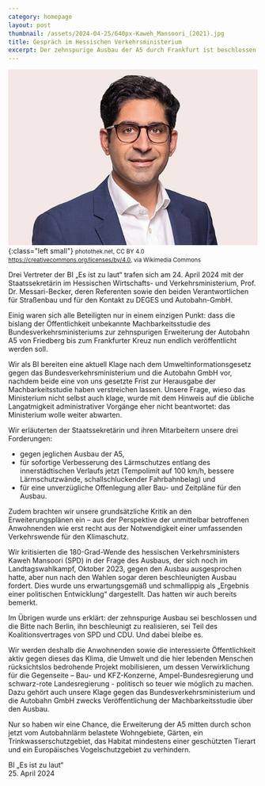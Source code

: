 ```yaml
---
category: homepage
layout: post
thumbnail: /assets/2024-04-25/640px-Kaweh_Mansoori_(2021).jpg
title: Gespräch im Hessischen Verkehrsministerium
excerpt: Der zehnspurige Ausbau der A5 durch Frankfurt ist beschlossen und soll beschleunigt umgesetzt werden. Basta.
---
```


![Der hessische Verkehrsminister Kaweh Mansoori (2021)](/assets/2024-04-25/640px-Kaweh_Mansoori_(2021).jpg){:class="left small"}
<small>photothek.net, CC BY 4.0 <https://creativecommons.org/licenses/by/4.0>, via Wikimedia Commons</small>

Drei Vertreter der BI „Es ist zu laut“ trafen sich am 24. April 2024 mit der Staatssekretärin im Hessischen Wirtschafts- und Verkehrsministerium, Prof. Dr. Messari-Becker, deren Referenten sowie den beiden Verantwortlichen für Straßenbau und für den Kontakt zu DEGES und Autobahn-GmbH.

Einig waren sich alle Beteiligten nur in einem einzigen Punkt: dass die bislang der Öffentlichkeit unbekannte Machbarkeitsstudie des Bundesverkehrsministeriums zur zehnspurigen Erweiterung der Autobahn A5 von Friedberg bis zum Frankfurter Kreuz nun endlich veröffentlicht werden soll.

Wir als BI bereiten eine aktuell Klage nach dem Umweltinformationsgesetz gegen das Bundesverkehrsministerium und die Autobahn GmbH vor, nachdem beide eine von uns gesetzte Frist zur Herausgabe der Machbarkeitsstudie haben verstreichen lassen. Unsere Frage, wieso das Ministerium nicht selbst auch klage, wurde mit dem Hinweis auf die übliche Langatmigkeit administrativer Vorgänge eher nicht beantwortet: das Ministerium wolle weiter abwarten.

Wir erläuterten der Staatssekretärin und ihren Mitarbeitern unsere drei Forderungen:

- gegen jeglichen Ausbau der A5,
- für sofortige Verbesserung des Lärmschutzes entlang des innerstädtischen Verlaufs jetzt (Tempolimit auf 100 km/h, bessere Lärmschutzwände, schallschluckender Fahrbahnbelag) und
- für eine unverzügliche Offenlegung aller Bau- und Zeitpläne für den Ausbau.

Zudem brachten wir unsere grundsätzliche Kritik an den Erweiterungsplänen ein – aus der Perspektive der unmittelbar betroffenen Anwohnenden wie erst recht aus der Notwendigkeit einer umfassenden Verkehrswende für den Klimaschutz.

Wir kritisierten die 180-Grad-Wende des hessischen Verkehrsministers Kaweh Mansoori (SPD) in der Frage des Ausbaus, der sich noch im Landtagswahlkampf, Oktober 2023, gegen den Ausbau ausgesprochen hatte, aber nun nach den Wahlen sogar deren beschleunigten Ausbau fordert. Dies wurde uns erwartungsgemäß und schmallippig als „Ergebnis einer politischen Entwicklung“ dargestellt. Das hatten wir auch bereits bemerkt.

Im Übrigen wurde uns erklärt: der zehnspurige Ausbau sei beschlossen und die Bitte nach Berlin, ihn beschleunigt zu realisieren, sei Teil des Koalitionsvertrages von SPD und CDU. Und dabei bleibe es.

Wir werden deshalb die Anwohnenden sowie die interessierte Öffentlichkeit aktiv gegen dieses das Klima, die Umwelt und die hier lebenden Menschen rücksichtslos bedrohende Projekt mobilisieren, um dessen Verwirklichung für die Gegenseite – Bau- und KFZ-Konzerne, Ampel-Bundesregierung und schwarz-rote Landesregierung - politisch so teuer wie möglich zu machen. Dazu gehört auch unsere Klage gegen das Bundesverkehrsministerium und die Autobahn GmbH zwecks Veröffentlichung der Machbarkeitsstudie über den Ausbau.

Nur so haben wir eine Chance, die Erweiterung der A5 mitten durch schon jetzt vom Autobahnlärm belastete Wohngebiete, Gärten, ein Trinkwasserschutzgebiet, das Habitat mindestens einer geschützten Tierart und ein Europäisches Vogelschutzgebiet zu verhindern.

BI „Es ist zu laut“\
25. April 2024